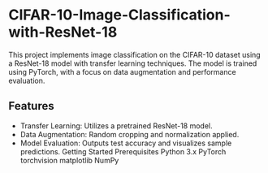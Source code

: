 # CIFAR-10-Image-Classification-with-ResNet-18
This project implements image classification on the CIFAR-10 dataset using a ResNet-18 model with transfer learning techniques. The model is trained using PyTorch, with a focus on data augmentation and performance evaluation.
## Features
- Transfer Learning: Utilizes a pretrained ResNet-18 model.
- Data Augmentation: Random cropping and normalization applied.
- Model Evaluation: Outputs test accuracy and visualizes sample predictions.
Getting Started
Prerequisites
Python 3.x
PyTorch
torchvision
matplotlib
NumPy
